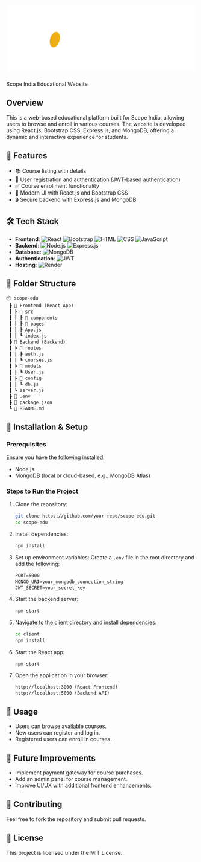 # ![Scope India Logo](https://github.com/vishnu-13-97/Scope-Project/blob/main/Frontend/public/assets/scope%20Images/scope-india-logo-home-page.png) 
Scope India Educational Website

## Overview
This is a web-based educational platform built for Scope India, allowing users to browse and enroll in various courses. The website is developed using React.js, Bootstrap CSS, Express.js, and MongoDB, offering a dynamic and interactive experience for students.

## 🚀 Features
- 📚 Course listing with details
- 👥 User registration and authentication (JWT-based authentication)
- ✅ Course enrollment functionality
- 🎨 Modern UI with React.js and Bootstrap CSS
- 🔒 Secure backend with Express.js and MongoDB

## 🛠 Tech Stack
- **Frontend**: ![React](https://img.shields.io/badge/React-blue) ![Bootstrap](https://img.shields.io/badge/Bootstrap-purple) ![HTML](https://img.shields.io/badge/HTML5-orange) ![CSS](https://img.shields.io/badge/CSS3-blue) ![JavaScript](https://img.shields.io/badge/JavaScript-yellow)
- **Backend**: ![Node.js](https://img.shields.io/badge/Node.js-green) ![Express.js](https://img.shields.io/badge/Express.js-black)
- **Database**: ![MongoDB](https://img.shields.io/badge/MongoDB-darkgreen)
- **Authentication**: ![JWT](https://img.shields.io/badge/JWT-red)
- **Hosting**: ![Render](https://img.shields.io/badge/Render-blue)

## 📁 Folder Structure
```
📦 scope-edu
 ┣ 📂 Frontend (React App)
 ┃ ┣ 📂 src
 ┃ ┃ ┣ 📂 components
 ┃ ┃ ┣ 📂 pages
 ┃ ┃ ┣ App.js
 ┃ ┃ ┗ index.js
 ┣ 📂 Backend (Backend)
 ┃ ┣ 📂 routes
 ┃ ┃ ┣ auth.js
 ┃ ┃ ┗ courses.js
 ┃ ┣ 📂 models
 ┃ ┃ ┗ User.js
 ┃ ┣ 📂 config
 ┃ ┃ ┗ db.js
 ┃ ┗ server.js
 ┣ 📜 .env
 ┣ 📜 package.json
 ┗ 📜 README.md
```

## 🔧 Installation & Setup

### Prerequisites
Ensure you have the following installed:
- Node.js
- MongoDB (local or cloud-based, e.g., MongoDB Atlas)

### Steps to Run the Project
1. Clone the repository:
   ```bash
   git clone https://github.com/your-repo/scope-edu.git
   cd scope-edu
   ```
2. Install dependencies:
   ```bash
   npm install
   ```
3. Set up environment variables:
   Create a `.env` file in the root directory and add the following:
   ```env
   PORT=5000
   MONGO_URI=your_mongodb_connection_string
   JWT_SECRET=your_secret_key
   ```
4. Start the backend server:
   ```bash
   npm start
   ```
5. Navigate to the client directory and install dependencies:
   ```bash
   cd client
   npm install
   ```
6. Start the React app:
   ```bash
   npm start
   ```
7. Open the application in your browser:
   ```
   http://localhost:3000 (React Frontend)
   http://localhost:5000 (Backend API)
   ```

## 🎯 Usage
- Users can browse available courses.
- New users can register and log in.
- Registered users can enroll in courses.

## 🌟 Future Improvements
- Implement payment gateway for course purchases.
- Add an admin panel for course management.
- Improve UI/UX with additional frontend enhancements.

## 🤝 Contributing
Feel free to fork the repository and submit pull requests.

## 📜 License
This project is licensed under the MIT License.

